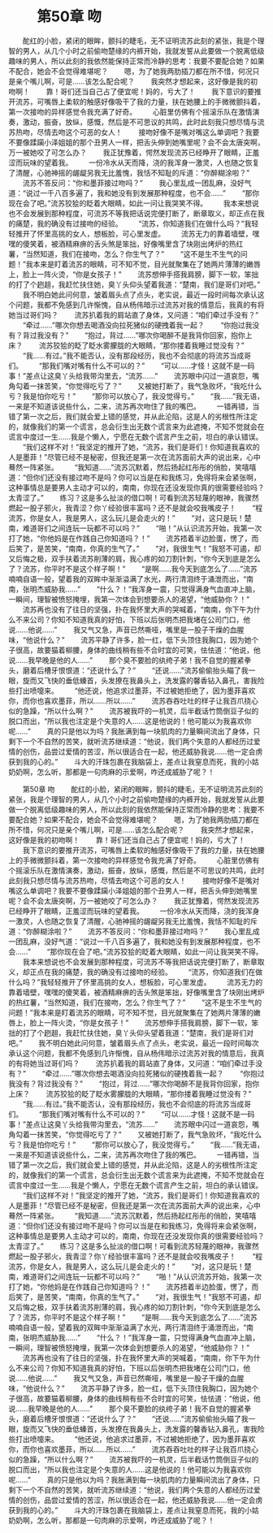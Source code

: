 # 　　第50章 吻
　　酡红的小脸，紧闭的眼眸，颤抖的睫毛，无不证明流苏此刻的紧张，我是个理智的男人，从几个小时之前偷吻楚缘的内裤开始，我就发誓从此要做一个脱离低级趣味的男人，所以此刻的我依然能保持正常而冷静的思考：我要不要配合她？如果不配合，她会不会觉得难堪呢？
　　嗯，为了她我两肋插刀都在所不惜，何况只是亲个嘴儿啊，可是……该怎么配合呢？
　　我突然才想起来，这好像是我的初吻啊！
　　靠！哥们还当自己占了便宜呢！妈的，亏大了！
　　我下意识的要推开流苏，可嘴唇上柔软的触感好像吸干了我的力量，扶在她腰上的手微微颤抖着，第一次接吻的异样感觉令我充满了好奇。
　　心脏里仿佛有个摇滚乐队在激情演奏，激动，振奋，放纵，感慨，然后是不可思议的共鸣，此时此刻我只想尽情与流苏热吻，尽情去吻这个可恶的女人！
　　接吻好像不是嘴对嘴这么单调吧？我要不要像蹂躏小泽姐姐的那个丑男人一样，把舌头伸到她嘴里呢？会不会太唐突啊，万一被她咬了可怎么办？
　　我正犹豫着，愕然发现流苏已经睁开了眼睛，正羞涩而玩味的望着我。
　　一份冷水从天而降，浇的我浑身一激灵，人也随之恢复了清醒，心驰神摇的龌龊另我无比羞愧，我恬不知耻的斥道：“你醉糊涂啦？”
　　流苏不答反问：“你和墨菲接过吻吗？”
　　我心里乱成一团乱麻，没好气道：“说过一千八百多遍了，我和她没有到发展那种程度，也不会……”
　　“那你现在会了吧。”流苏狡狯的眨着大眼睛，如此一问让我哭笑不得。
　　我本来想说也不会发展到那种程度，可流苏不等我把话说完便打断了，断章取义，却正点在我的痛楚，我的确没有过接吻的经验。
　　“流苏，你知道我们在做什么吗？”我轻轻推开了怀里高挑的女人，想板脸，可心里发虚。
　　流苏无力的靠着墙壁，嘿嘿的傻笑着，被酒精麻痹的舌头煞是笨拙，好像嘴里含了块刚出烤炉的热红薯，“当然知道，我们在接吻，怎么？你生气了？”
　　“这不是生不生气的问题！”我本来是盯着流苏的眼睛，可不知不觉，目光就聚集在了她两片薄薄的嫩唇上，脸上一阵火烫，“你是女孩子！”
　　流苏想伸手搭我肩膀，脚下一软，笨拙的打了个趔趄，我赶忙扶住她，臭丫头仰头望着我道：“楚南，我们是哥们对吧。”
　　我不明白她此问何意，皱着眉头点了点头，老实说，最近一段时间每次承认这个问题，我都不免感到几许惭愧，自从杨伟暗示过流苏对我的情意后，我真的有将她当过哥们吗？
　　流苏扒着我的肩站直了身体，又问道：“咱们牵过手没有？”
　　“牵过……”哪次你想去喝酒没向拉死猪似的硬拽着我一起？
　　“你抱过我没有？背过我没有？”
　　“抱过，背过……”哪次你喝醉不是我背你回家，抱你上床？
　　流苏狡狯的眨了眨水雾朦胧的大眼睛，“那你搂着我睡过觉没有？”
　　“我……有过。”我不能否认，没有那段经历，我也不会彻底的将流苏当成哥们。
　　“那我们嘴对嘴有什么不可以的？”
　　“可以……才怪！这就不是一码事！”差点让这臭丫头给我带沟里去，“流苏……”
　　流苏眼中闪过一道哀怨，嘴角勾着一抹苦笑，“你觉得吃亏了？”
　　又被她打断了，我气急败坏，“我吃什么亏？我是怕你吃亏！”
　　“那你可以放心了，我没觉得亏。”
　　“我……”我无语，一来是不知道该说些什么，二来，流苏再次吻住了我的嘴巴。
　　一错再错，当错了第一次之后，我们就会爱上错的感觉，并从此沦陷，这是人的劣根性所注定的，就像我们的第一个谎言，总会衍生出无数个谎言来为此遮掩，不知不觉就会在谎言中度过一生……我是个懒人，宁愿在无数个谎言产生之前，坦白的承认错误。
　　“我们这样不对！”我坚定的推开了她，“流苏，我们是哥们！你知道我喜欢的人是墨菲！”尽管已经不是秘密，但我还是第一次在流苏面前大声的说出来，心中蓦然一阵紧张。
　　“我知道……”流苏沉默着，然后扬起红彤彤的俏脸，笑嘻嘻道：“但你们还没有接过吻不是吗？你可以当是在和我练习，免得将来会紧张啊，这种事情总是要男人主动才可以的，南南，你现在还没发现你真的很需要经验吗？太青涩了。”
　　练习？这是多么扯淡的借口啊！可看到流苏轻蔑的眼神，我骤然燃起一股子邪火，我青涩？你丫经验很丰富吗？还不是就会咬我嘴皮子！
　　“程流苏，你是女人，我是男人，这么玩儿是会走火的！”
　　“对，这只是玩！楚南，难道哥们之间连玩一玩都不可以吗？”
　　“啪！”从认识流苏开始，我第一次打了她，“你他妈是在作践自己你知道吗？！”
　　流苏捂着半边脸蛋，愣了，而后笑了，是苦笑，“南南，你真的生气了。”
　　“对，我很生气！”我怒不可遏，却又后悔之极，双手扶着流苏削薄的肩，我心疼的如刀割针刺，“你今天到底是怎么了？流苏，你平时不是这个样子啊！”
　　“是啊……我今天到底怎么了……”流苏喃喃自语一般，望着我的双眸中渐渐溢满了水光，两行清泪终于涌泄而出，“南南，张明杰威胁我……”
　　“什么？！”我浑身一震，只觉得满身气血直冲上脑，一瞬间，理智被愤怒掩埋，我第一次体会到想要杀人的渴望，“他威胁你？！”
　　流苏再也没有了往日的坚强，扑在我怀里大声的哭喊着，“南南，你下午为什么不来公司？你知不知道我真的好怕，下班以后张明杰把我堵在公司门口，他说……他说……”
　　我又气又急，声音已然嘶哑，嘴里是一股子干燥的血腥味，“他说什么？”
　　流苏平静了许多，脸一红，低下头顶住我胸口，因为她个子很高，故要猫着柳腰，身体的曲线稍有些不合时宜的可笑，怯怯道：“他说，他说……我早晚是他的人……”
　　那个臭不要脸的纨绔子弟！我不自觉的握紧拳头，磨着后槽牙恨恨道：“还说什么了？”
　　“还说……”流苏偷偷抬头瞄了我一眼，旋而又飞快的垂低螓首，头发撩在我鼻头上，洗发露的馨香钻入鼻孔，害我险些打出喷嚏来。
　　“他还说，他追求过墨菲，不过被她拒绝了，因为墨菲喜欢你，而你也喜欢墨菲，所以……所以……”
　　流苏吞吞吐吐的样子让我百爪挠心似的急躁，“所以什么啊？”
　　流苏被我吓的一机灵，后半截话竹筒倒豆子似的脱口而出，“所以我也注定是个失意的人……这是他说的！他可能以为我喜欢你呢……”
　　真的只是他以为吗？我胀满到每一块肌肉的力量瞬间流出了身体，只剩下一个不自然的苦笑，就听流苏继续道：“他说，我们两个失意的人都经历过爱情的创伤，品尝过爱情的苦涩，所以很适合在一起，他还威胁我说……他一定会虏获到我的心的。”
　　斗大的汗珠包裹在我脑袋上，差点让我窒息而死，我的小姑奶奶啊，怎么听，那都是一句肉麻的示爱啊，咋还成威胁了呢？！

　　第50章 吻
　　酡红的小脸，紧闭的眼眸，颤抖的睫毛，无不证明流苏此刻的紧张，我是个理智的男人，从几个小时之前偷吻楚缘的内裤开始，我就发誓从此要做一个脱离低级趣味的男人，所以此刻的我依然能保持正常而冷静的思考：我要不要配合她？如果不配合，她会不会觉得难堪呢？
　　嗯，为了她我两肋插刀都在所不惜，何况只是亲个嘴儿啊，可是……该怎么配合呢？
　　我突然才想起来，这好像是我的初吻啊！
　　靠！哥们还当自己占了便宜呢！妈的，亏大了！
　　我下意识的要推开流苏，可嘴唇上柔软的触感好像吸干了我的力量，扶在她腰上的手微微颤抖着，第一次接吻的异样感觉令我充满了好奇。
　　心脏里仿佛有个摇滚乐队在激情演奏，激动，振奋，放纵，感慨，然后是不可思议的共鸣，此时此刻我只想尽情与流苏热吻，尽情去吻这个可恶的女人！
　　接吻好像不是嘴对嘴这么单调吧？我要不要像蹂躏小泽姐姐的那个丑男人一样，把舌头伸到她嘴里呢？会不会太唐突啊，万一被她咬了可怎么办？
　　我正犹豫着，愕然发现流苏已经睁开了眼睛，正羞涩而玩味的望着我。
　　一份冷水从天而降，浇的我浑身一激灵，人也随之恢复了清醒，心驰神摇的龌龊另我无比羞愧，我恬不知耻的斥道：“你醉糊涂啦？”
　　流苏不答反问：“你和墨菲接过吻吗？”
　　我心里乱成一团乱麻，没好气道：“说过一千八百多遍了，我和她没有到发展那种程度，也不会……”
　　“那你现在会了吧。”流苏狡狯的眨着大眼睛，如此一问让我哭笑不得。
　　我本来想说也不会发展到那种程度，可流苏不等我把话说完便打断了，断章取义，却正点在我的痛楚，我的确没有过接吻的经验。
　　“流苏，你知道我们在做什么吗？”我轻轻推开了怀里高挑的女人，想板脸，可心里发虚。
　　流苏无力的靠着墙壁，嘿嘿的傻笑着，被酒精麻痹的舌头煞是笨拙，好像嘴里含了块刚出烤炉的热红薯，“当然知道，我们在接吻，怎么？你生气了？”
　　“这不是生不生气的问题！”我本来是盯着流苏的眼睛，可不知不觉，目光就聚集在了她两片薄薄的嫩唇上，脸上一阵火烫，“你是女孩子！”
　　流苏想伸手搭我肩膀，脚下一软，笨拙的打了个趔趄，我赶忙扶住她，臭丫头仰头望着我道：“楚南，我们是哥们对吧。”
　　我不明白她此问何意，皱着眉头点了点头，老实说，最近一段时间每次承认这个问题，我都不免感到几许惭愧，自从杨伟暗示过流苏对我的情意后，我真的有将她当过哥们吗？
　　流苏扒着我的肩站直了身体，又问道：“咱们牵过手没有？”
　　“牵过……”哪次你想去喝酒没向拉死猪似的硬拽着我一起？
　　“你抱过我没有？背过我没有？”
　　“抱过，背过……”哪次你喝醉不是我背你回家，抱你上床？
　　流苏狡狯的眨了眨水雾朦胧的大眼睛，“那你搂着我睡过觉没有？”
　　“我……有过。”我不能否认，没有那段经历，我也不会彻底的将流苏当成哥们。
　　“那我们嘴对嘴有什么不可以的？”
　　“可以……才怪！这就不是一码事！”差点让这臭丫头给我带沟里去，“流苏……”
　　流苏眼中闪过一道哀怨，嘴角勾着一抹苦笑，“你觉得吃亏了？”
　　又被她打断了，我气急败坏，“我吃什么亏？我是怕你吃亏！”
　　“那你可以放心了，我没觉得亏。”
　　“我……”我无语，一来是不知道该说些什么，二来，流苏再次吻住了我的嘴巴。
　　一错再错，当错了第一次之后，我们就会爱上错的感觉，并从此沦陷，这是人的劣根性所注定的，就像我们的第一个谎言，总会衍生出无数个谎言来为此遮掩，不知不觉就会在谎言中度过一生……我是个懒人，宁愿在无数个谎言产生之前，坦白的承认错误。
　　“我们这样不对！”我坚定的推开了她，“流苏，我们是哥们！你知道我喜欢的人是墨菲！”尽管已经不是秘密，但我还是第一次在流苏面前大声的说出来，心中蓦然一阵紧张。
　　“我知道……”流苏沉默着，然后扬起红彤彤的俏脸，笑嘻嘻道：“但你们还没有接过吻不是吗？你可以当是在和我练习，免得将来会紧张啊，这种事情总是要男人主动才可以的，南南，你现在还没发现你真的很需要经验吗？太青涩了。”
　　练习？这是多么扯淡的借口啊！可看到流苏轻蔑的眼神，我骤然燃起一股子邪火，我青涩？你丫经验很丰富吗？还不是就会咬我嘴皮子！
　　“程流苏，你是女人，我是男人，这么玩儿是会走火的！”
　　“对，这只是玩！楚南，难道哥们之间连玩一玩都不可以吗？”
　　“啪！”从认识流苏开始，我第一次打了她，“你他妈是在作践自己你知道吗？！”
　　流苏捂着半边脸蛋，愣了，而后笑了，是苦笑，“南南，你真的生气了。”
　　“对，我很生气！”我怒不可遏，却又后悔之极，双手扶着流苏削薄的肩，我心疼的如刀割针刺，“你今天到底是怎么了？流苏，你平时不是这个样子啊！”
　　“是啊……我今天到底怎么了……”流苏喃喃自语一般，望着我的双眸中渐渐溢满了水光，两行清泪终于涌泄而出，“南南，张明杰威胁我……”
　　“什么？！”我浑身一震，只觉得满身气血直冲上脑，一瞬间，理智被愤怒掩埋，我第一次体会到想要杀人的渴望，“他威胁你？！”
　　流苏再也没有了往日的坚强，扑在我怀里大声的哭喊着，“南南，你下午为什么不来公司？你知不知道我真的好怕，下班以后张明杰把我堵在公司门口，他说……他说……”
　　我又气又急，声音已然嘶哑，嘴里是一股子干燥的血腥味，“他说什么？”
　　流苏平静了许多，脸一红，低下头顶住我胸口，因为她个子很高，故要猫着柳腰，身体的曲线稍有些不合时宜的可笑，怯怯道：“他说，他说……我早晚是他的人……”
　　那个臭不要脸的纨绔子弟！我不自觉的握紧拳头，磨着后槽牙恨恨道：“还说什么了？”
　　“还说……”流苏偷偷抬头瞄了我一眼，旋而又飞快的垂低螓首，头发撩在我鼻头上，洗发露的馨香钻入鼻孔，害我险些打出喷嚏来。
　　“他还说，他追求过墨菲，不过被她拒绝了，因为墨菲喜欢你，而你也喜欢墨菲，所以……所以……”
　　流苏吞吞吐吐的样子让我百爪挠心似的急躁，“所以什么啊？”
　　流苏被我吓的一机灵，后半截话竹筒倒豆子似的脱口而出，“所以我也注定是个失意的人……这是他说的！他可能以为我喜欢你呢……”
　　真的只是他以为吗？我胀满到每一块肌肉的力量瞬间流出了身体，只剩下一个不自然的苦笑，就听流苏继续道：“他说，我们两个失意的人都经历过爱情的创伤，品尝过爱情的苦涩，所以很适合在一起，他还威胁我说……他一定会虏获到我的心的。”
　　斗大的汗珠包裹在我脑袋上，差点让我窒息而死，我的小姑奶奶啊，怎么听，那都是一句肉麻的示爱啊，咋还成威胁了呢？！
